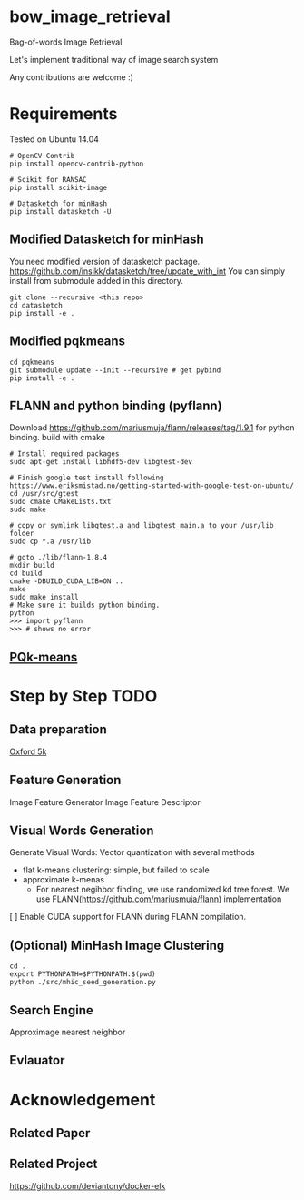 # bow_image_retrieval
Bag-of-words Image Retrieval

Let's implement traditional way of image search system

Any contributions are welcome :)

# Requirements

Tested on Ubuntu 14.04

```
# OpenCV Contrib
pip install opencv-contrib-python
           
# Scikit for RANSAC
pip install scikit-image

# Datasketch for minHash
pip install datasketch -U
```

## Modified Datasketch for minHash
 
 You need modified version of datasketch package. https://github.com/insikk/datasketch/tree/update_with_int
 You can simply install from submodule added in this directory. 
 ```
 git clone --recursive <this repo>
 cd datasketch
 pip install -e .
 ```

## Modified pqkmeans

```
cd pqkmeans
git submodule update --init --recursive # get pybind 
pip install -e .
```

## FLANN and python binding (pyflann)

Download https://github.com/mariusmuja/flann/releases/tag/1.9.1 for python binding. 
build with cmake
```
# Install required packages 
sudo apt-get install libhdf5-dev libgtest-dev

# Finish google test install following https://www.eriksmistad.no/getting-started-with-google-test-on-ubuntu/
cd /usr/src/gtest
sudo cmake CMakeLists.txt
sudo make
 
# copy or symlink libgtest.a and libgtest_main.a to your /usr/lib folder
sudo cp *.a /usr/lib

# goto ./lib/flann-1.8.4
mkdir build
cd build
cmake -DBUILD_CUDA_LIB=ON ..
make
sudo make install
# Make sure it builds python binding. 
python
>>> import pyflann
>>> # shows no error
```

## [PQk-means](https://github.com/DwangoMediaVillage/pqkmeans)




# Step by Step TODO

## Data preparation 
[Oxford 5k](http://www.robots.ox.ac.uk/~vgg/data/oxbuildings/)

## Feature Generation
Image Feature Generator
Image Feature Descriptor

## Visual Words Generation
Generate Visual Words: Vector quantization with several methods
* flat k-means clustering: simple, but failed to scale
* approximate k-menas 
    * For nearest negihbor finding, we use randomized kd tree forest. We use FLANN(https://github.com/mariusmuja/flann) implementation

[ ] Enable CUDA support for FLANN during FLANN compilation. 

## (Optional) MinHash Image Clustering
```
cd .
export PYTHONPATH=$PYTHONPATH:$(pwd)
python ./src/mhic_seed_generation.py

```

## Search Engine
Approximage nearest neighbor

## Evlauator


# Acknowledgement

## Related Paper

## Related Project
https://github.com/deviantony/docker-elk

